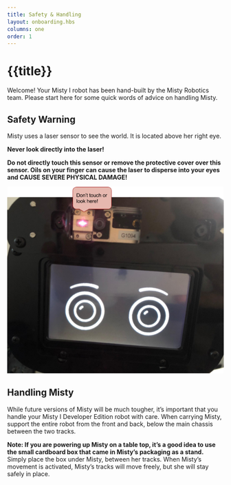```yaml
---
title: Safety & Handling
layout: onboarding.hbs
columns: one
order: 1
---
```


# {{title}}

Welcome! Your Misty I robot has been hand-built by the Misty Robotics team. Please start here for some quick words of advice on handling Misty. 

## Safety Warning

Misty uses a laser sensor to see the world. It is located above her right eye.

**Never look directly into the laser!**

**Do not directly touch this sensor or remove the protective cover over this sensor. Oils on your finger can cause the laser to disperse into your eyes and CAUSE SEVERE PHYSICAL DAMAGE!**


![Misty laser warning](../../../assets/images/do_not_touch.png)

## Handling Misty

While future versions of Misty will be much tougher, it’s important that you handle your Misty I Developer Edition robot with care. When carrying Misty, support the entire robot from the front and back, below the main chassis between the two tracks.

**Note: If you are powering up Misty on a table top, it’s a good idea to use the small cardboard box that came in Misty’s packaging as a stand.** Simply place the box under Misty, between her tracks. When Misty’s movement is activated, Misty’s tracks will move freely, but she will stay safely in place.
